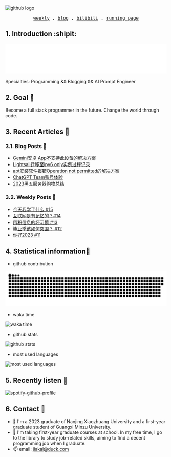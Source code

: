 ![github logo](https://img.shields.io/badge/github-real--jiakai-lightgrey?logo=github)

<p align="center">
  <samp>
    <a href="https://gujiakai.top">weekly</a> .
    <a href="https://blog.gujiakai.top">blog</a> .
    <a href="https://space.bilibili.com/488592525">bilibili</a> .
    <a href="https://run.gujiakai.top">running page</a>
  </samp>
</p>

## 1. Introduction :shipit:

![hello i am jaya](https://raw.githubusercontent.com/real-jiakai/real-jiakai/main/assets/hello-im-jaya.svg)

Specialties: Programming && Blogging && AI Prompt Engineer

## 2. Goal 🚩

Become a full stack programmer in the future.
Change the world through code.

## 3. Recent Articles 📝

### 3.1. Blog Posts 📄

<!-- BLOG-POST-LIST:START -->
- [Gemini安卓 App不支持此设备的解决方案](https://blog.gujiakai.top/2024/02/solving-gemini-device-compatibility-issues.html)
- [Lightsail迁移至ipv6 only实例过程记录](https://blog.gujiakai.top/2024/01/migrating-to-ipv6-only-instance-on-lightsail.html)
- [apt安装软件报错Operation not permitted的解决方案](https://blog.gujiakai.top/2024/01/fix-apt-install-operation-not-permitted-error.html)
- [ChatGPT Team账号体验](https://blog.gujiakai.top/2024/01/chatgpt-team-experience.html)
- [2023黑五服务器购物总结](https://blog.gujiakai.top/2023/11/summary-of-server-shop-of-2023-bf.html)
<!-- BLOG-POST-LIST:END -->

### 3.2. Weekly Posts 📄

<!-- WEEKLY-POST-LIST:START -->
- [今天我学了什么 #15](https://gujiakai.top/2023/02/weekly-issue-15)
- [互联网是有记忆的？#14](https://gujiakai.top/2023/01/weekly-issue-14)
- [囤积信息的坏习惯 #13](https://gujiakai.top/2023/01/weekly-issue-13)
- [毕业季该如何突围？ #12](https://gujiakai.top/2023/01/weekly-issue-12)
- [你好2023 #11](https://gujiakai.top/2023/01/weekly-issue-11)
<!-- WEEKLY-POST-LIST:END -->

## 4. Statistical information📜

- github contribution

![github contribution](https://raw.githubusercontent.com/real-jiakai/real-jiakai/output/github-contribution-grid-snake.svg)

- waka time

![waka time](https://wakatime.com/share/@Jaya/b277c128-2898-4b50-a06b-80e5e93e642d.svg)

- github stats

![github stats](https://github-readme-stats.vercel.app/api?username=real-jiakai&count_private=true&show_icons=true&theme=radical)

- most used languages

![most used languages](https://github-readme-stats.vercel.app/api/top-langs/?username=real-jiakai&theme=radical)

## 5. Recently listen 🎵

[![spotify-github-profile](https://spotify-github-profile.vercel.app/api/view?uid=31xulne5z45q3wqlwgogsrxcsgg4&cover_image=true&theme=default&show_offline=false&background_color=121212&interchange=false)](https://github.com/kittinan/spotify-github-profile)

## 6. Contact 📧

- 🔭 I'm a 2023 graduate of Nanjing Xiaozhuang University and a first-year graduate student of Guangxi Minzu University.
- 🌱 I'm taking first-year graduate courses at school. In my free time, I go to the library to study job-related skills, aiming to find a decent programming job when I graduate.
- 📫 email: jiakai@duck.com

